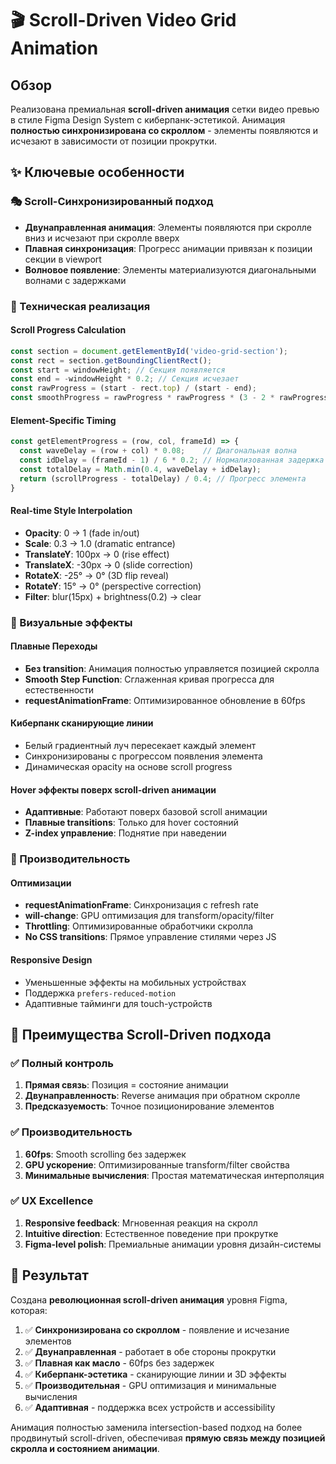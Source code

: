 # 🎬 Scroll-Driven Video Grid Animation

## Обзор
Реализована премиальная **scroll-driven анимация** сетки видео превью в стиле Figma Design System с киберпанк-эстетикой. Анимация **полностью синхронизирована со скроллом** - элементы появляются и исчезают в зависимости от позиции прокрутки.

## ✨ Ключевые особенности

### 🎭 Scroll-Синхронизированный подход
- **Двунаправленная анимация**: Элементы появляются при скролле вниз и исчезают при скролле вверх
- **Плавная синхронизация**: Прогресс анимации привязан к позиции секции в viewport
- **Волновое появление**: Элементы материализуются диагональными волнами с задержками

### 🔧 Техническая реализация

#### Scroll Progress Calculation
```typescript
const section = document.getElementById('video-grid-section');
const rect = section.getBoundingClientRect();
const start = windowHeight; // Секция появляется
const end = -windowHeight * 0.2; // Секция исчезает
const rawProgress = (start - rect.top) / (start - end);
const smoothProgress = rawProgress * rawProgress * (3 - 2 * rawProgress);
```

#### Element-Specific Timing
```typescript
const getElementProgress = (row, col, frameId) => {
  const waveDelay = (row + col) * 0.08;    // Диагональная волна
  const idDelay = (frameId - 1) / 6 * 0.2; // Нормализованная задержка
  const totalDelay = Math.min(0.4, waveDelay + idDelay);
  return (scrollProgress - totalDelay) / 0.4; // Прогресс элемента
}
```

#### Real-time Style Interpolation
- **Opacity**: 0 → 1 (fade in/out)
- **Scale**: 0.3 → 1.0 (dramatic entrance)
- **TranslateY**: 100px → 0 (rise effect)
- **TranslateX**: -30px → 0 (slide correction)
- **RotateX**: -25° → 0° (3D flip reveal)
- **RotateY**: 15° → 0° (perspective correction)
- **Filter**: blur(15px) + brightness(0.2) → clear

### 🎨 Визуальные эффекты

#### Плавные Переходы
- **Без transition**: Анимация полностью управляется позицией скролла
- **Smooth Step Function**: Сглаженная кривая прогресса для естественности
- **requestAnimationFrame**: Оптимизированное обновление в 60fps

#### Киберпанк сканирующие линии
- Белый градиентный луч пересекает каждый элемент
- Синхронизированы с прогрессом появления элемента
- Динамическая opacity на основе scroll progress

#### Hover эффекты поверх scroll-driven анимации
- **Адаптивные**: Работают поверх базовой scroll анимации
- **Плавные transitions**: Только для hover состояний
- **Z-index управление**: Поднятие при наведении

### 📱 Производительность

#### Оптимизации
- **requestAnimationFrame**: Синхронизация с refresh rate
- **will-change**: GPU оптимизация для transform/opacity/filter
- **Throttling**: Оптимизированные обработчики скролла
- **No CSS transitions**: Прямое управление стилями через JS

#### Responsive Design
- Уменьшенные эффекты на мобильных устройствах
- Поддержка `prefers-reduced-motion`
- Адаптивные тайминги для touch-устройств

## 🚀 Преимущества Scroll-Driven подхода

### ✅ Полный контроль
1. **Прямая связь**: Позиция = состояние анимации
2. **Двунаправленность**: Reverse анимация при обратном скролле
3. **Предсказуемость**: Точное позиционирование элементов

### ✅ Производительность
1. **60fps**: Smooth scrolling без задержек
2. **GPU ускорение**: Оптимизированные transform/filter свойства
3. **Минимальные вычисления**: Простая математическая интерполяция

### ✅ UX Excellence
1. **Responsive feedback**: Мгновенная реакция на скролл
2. **Intuitive direction**: Естественное поведение при прокрутке
3. **Figma-level polish**: Премиальные анимации уровня дизайн-системы

## 🎯 Результат
Создана **революционная scroll-driven анимация** уровня Figma, которая:

1. ✅ **Синхронизирована со скроллом** - появление и исчезание элементов
2. ✅ **Двунаправленная** - работает в обе стороны прокрутки  
3. ✅ **Плавная как масло** - 60fps без задержек
4. ✅ **Киберпанк-эстетика** - сканирующие линии и 3D эффекты
5. ✅ **Производительная** - GPU оптимизация и минимальные вычисления
6. ✅ **Адаптивная** - поддержка всех устройств и accessibility

Анимация полностью заменила intersection-based подход на более продвинутый scroll-driven, обеспечивая **прямую связь между позицией скролла и состоянием анимации**. 